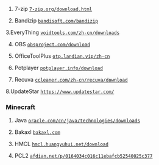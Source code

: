 1. 7-zip
[`7-zip.org/download.html`](https://www.7-zip.org/download.html)

2. Bandizip
[`bandisoft.com/bandizip`](https://www.bandisoft.com/bandizip/)

3.EveryThing
[`voidtools.com/zh-cn/downloads`](https://www.voidtools.com/zh-cn/downloads/)

4. OBS
[`obsproject.com/download`](https://obsproject.com/download)

5. OfficeToolPlus
[`otp.landian.vip/zh-cn`](https://otp.landian.vip/zh-cn/)

6. Potplayer
[`potplayer.info/download`](https://potplayer.info/download/)

7. Recuva
[`ccleaner.com/zh-cn/recuva/download`](https://www.ccleaner.com/zh-cn/recuva/download)

8.UpdateStar
[`https://www.updatestar.com/`](https://www.updatestar.com/)

### Minecraft

1. Java
[`oracle.com/cn/java/technologies/downloads`](https://www.oracle.com/cn/java/technologies/downloads/)

2. Bakaxl
[`bakaxl.com`](https://www.bakaxl.com/)

3. HMCL
[`hmcl.huangyuhui.net/download`](hmcl.huangyuhui.net/download)

4. PCL2
[`afdian.net/p/0164034c016c11ebafcb52540025c377`](https://afdian.net/p/0164034c016c11ebafcb52540025c377)
